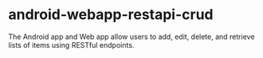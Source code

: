 # android-webapp-restapi-crud
The Android app and Web app allow users to add, edit, delete, and retrieve lists of items using RESTful endpoints.
